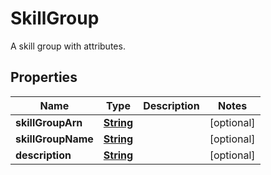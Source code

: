 

# SkillGroup

A skill group with attributes.

## Properties

| Name | Type | Description | Notes |
|------------ | ------------- | ------------- | -------------|
|**skillGroupArn** | [**String**](String.md) |  |  [optional] |
|**skillGroupName** | [**String**](String.md) |  |  [optional] |
|**description** | [**String**](String.md) |  |  [optional] |



